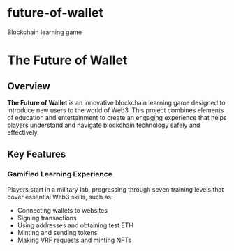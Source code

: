 # future-of-wallet
Blockchain learning game
# The Future of Wallet

## Overview
**The Future of Wallet** is an innovative blockchain learning game designed to introduce new users to the world of Web3. This project combines elements of education and entertainment to create an engaging experience that helps players understand and navigate blockchain technology safely and effectively.

## Key Features
### Gamified Learning Experience
Players start in a military lab, progressing through seven training levels that cover essential Web3 skills, such as:
- Connecting wallets to websites
- Signing transactions
- Using addresses and obtaining test ETH
- Minting and sending tokens
- Making VRF requests and minting NFTs
